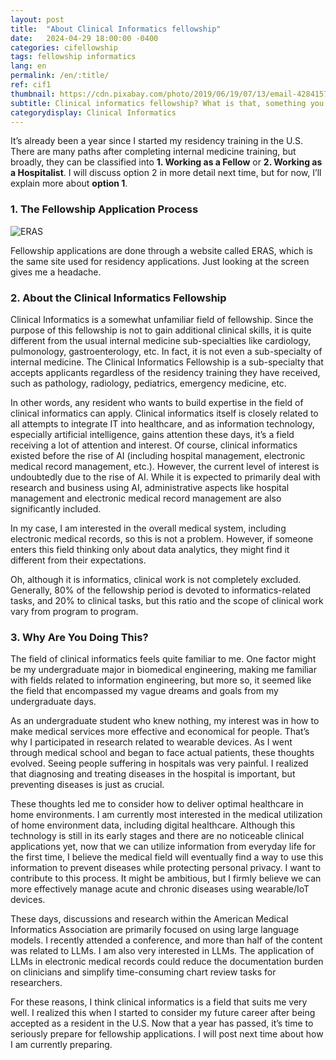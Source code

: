 ```yaml
---
layout: post
title:  "About Clinical Informatics fellowship"
date:   2024-04-29 18:00:00 -0400
categories: cifellowship
tags: fellowship informatics
lang: en
permalink: /en/:title/
ref: cif1
thumbnail: https://cdn.pixabay.com/photo/2019/06/19/07/13/email-4284157_1280.png
subtitle: Clinical informatics fellowship? What is that, something you eat? Nom-Nom!
categorydisplay: Clinical Informatics
---
```


It’s already been a year since I started my residency training in the U.S. There are many paths after completing internal medicine training, but broadly, they can be classified into **1. Working as a Fellow** or **2. Working as a Hospitalist**. I will discuss option 2 in more detail next time, but for now, I’ll explain more about **option 1**.

### 1. The Fellowship Application Process

![ERAS](https://i.imgur.com/BeRj8Xo.png)

Fellowship applications are done through a website called ERAS, which is the same site used for residency applications. Just looking at the screen gives me a headache.


### 2. About the Clinical Informatics Fellowship

Clinical Informatics is a somewhat unfamiliar field of fellowship. Since the purpose of this fellowship is not to gain additional clinical skills, it is quite different from the usual internal medicine sub-specialties like cardiology, pulmonology, gastroenterology, etc. In fact, it is not even a sub-specialty of internal medicine. The Clinical Informatics Fellowship is a sub-specialty that accepts applicants regardless of the residency training they have received, such as pathology, radiology, pediatrics, emergency medicine, etc.

In other words, any resident who wants to build expertise in the field of clinical informatics can apply. Clinical informatics itself is closely related to all attempts to integrate IT into healthcare, and as information technology, especially artificial intelligence, gains attention these days, it’s a field receiving a lot of attention and interest. Of course, clinical informatics existed before the rise of AI (including hospital management, electronic medical record management, etc.). However, the current level of interest is undoubtedly due to the rise of AI. While it is expected to primarily deal with research and business using AI, administrative aspects like hospital management and electronic medical record management are also significantly included.

In my case, I am interested in the overall medical system, including electronic medical records, so this is not a problem. However, if someone enters this field thinking only about data analytics, they might find it different from their expectations.

Oh, although it is informatics, clinical work is not completely excluded. Generally, 80% of the fellowship period is devoted to informatics-related tasks, and 20% to clinical tasks, but this ratio and the scope of clinical work vary from program to program.


### 3. Why Are You Doing This?

The field of clinical informatics feels quite familiar to me. One factor might be my undergraduate major in biomedical engineering, making me familiar with fields related to information engineering, but more so, it seemed like the field that encompassed my vague dreams and goals from my undergraduate days.

As an undergraduate student who knew nothing, my interest was in how to make medical services more effective and economical for people. That’s why I participated in research related to wearable devices. As I went through medical school and began to face actual patients, these thoughts evolved. Seeing people suffering in hospitals was very painful. I realized that diagnosing and treating diseases in the hospital is important, but preventing diseases is just as crucial.

These thoughts led me to consider how to deliver optimal healthcare in home environments. I am currently most interested in the medical utilization of home environment data, including digital healthcare. Although this technology is still in its early stages and there are no noticeable clinical applications yet, now that we can utilize information from everyday life for the first time, I believe the medical field will eventually find a way to use this information to prevent diseases while protecting personal privacy. I want to contribute to this process. It might be ambitious, but I firmly believe we can more effectively manage acute and chronic diseases using wearable/IoT devices.

These days, discussions and research within the American Medical Informatics Association are primarily focused on using large language models. I recently attended a conference, and more than half of the content was related to LLMs. I am also very interested in LLMs. The application of LLMs in electronic medical records could reduce the documentation burden on clinicians and simplify time-consuming chart review tasks for researchers.

For these reasons, I think clinical informatics is a field that suits me very well. I realized this when I started to consider my future career after being accepted as a resident in the U.S. Now that a year has passed, it’s time to seriously prepare for fellowship applications. I will post next time about how I am currently preparing.
